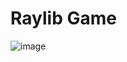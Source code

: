 # Raylib Game
![image](https://github.com/FocuslessBlast/Cbreakout/assets/103883874/7a08d090-749a-4cb9-add6-e2d98546da9e)
